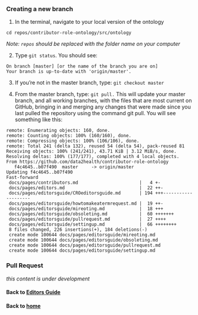 ### Creating a new branch

1. In the terminal, navigate to your local version of the ontology
~~~~
cd repos/contributor-role-ontology/src/ontology
~~~~
_Note: `repos` should be replaced with the folder name on your computer_

2. Type `git status`. You should see:

~~~
On branch [master] [or the name of the branch you are on]
Your branch is up-to-date with 'origin/master'.
~~~

3. If you’re not in the master branch, type: `git checkout master`

4. From the master branch, type: `git pull.` This will update your master branch, and all working branches, with the files that are most current on GitHub, bringing in and merging any changes that were made since you last pulled the repository using the command git pull. You will see something like this:
~~~
remote: Enumerating objects: 160, done.
remote: Counting objects: 100% (160/160), done.
remote: Compressing objects: 100% (106/106), done.
remote: Total 241 (delta 132), reused 54 (delta 54), pack-reused 81
Receiving objects: 100% (241/241), 43.71 KiB | 3.12 MiB/s, done.
Resolving deltas: 100% (177/177), completed with 4 local objects.
From https://github.com/data2health/contributor-role-ontology
   f4c4645..b07f490  master     -> origin/master
Updating f4c4645..b07f490
Fast-forward
 docs/pages/contributors.md                       |   4 +-
 docs/pages/editors.md                            |  22 ++-
 docs/pages/editorsguide/CROeditorsguide.md       | 194 +++--------------------
 docs/pages/editorsguide/howtomakeatermrequest.md |  19 ++-
 docs/pages/editorsguide/mireoting.md             |  18 +++
 docs/pages/editorsguide/obsoleting.md            |  60 +++++++
 docs/pages/editorsguide/pullrequest.md           |  27 ++++
 docs/pages/editorsguide/settingup.md             |  66 ++++++++
 8 files changed, 226 insertions(+), 184 deletions(-)
 create mode 100644 docs/pages/editorsguide/mireoting.md
 create mode 100644 docs/pages/editorsguide/obsoleting.md
 create mode 100644 docs/pages/editorsguide/pullrequest.md
 create mode 100644 docs/pages/editorsguide/settingup.md
~~~



### Pull Request

_this content is under development_

#### Back to [Editors Guide](https://data2health.github.io/contributor-role-ontology/pages/editors.html)
#### Back to [home](https://data2health.github.io/contributor-role-ontology/)
